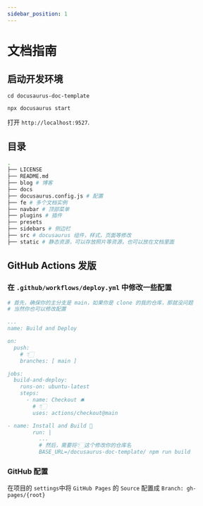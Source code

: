 ```yaml
---
sidebar_position: 1
---
```


# 文档指南

## 启动开发环境

```shell
cd docusaurus-doc-template

npx docusaurus start
```

打开 `http://localhost:9527`.

## 目录

```sh
.
├── LICENSE
├── README.md
├── blog # 博客
├── docs
├── docusaurus.config.js # 配置
├── fe # 多个文档实例
├── navbar # 顶部菜单
├── plugins # 插件
├── presets
├── sidebars # 侧边栏
├── src # docusaurus 组件，样式，页面等修改
├── static # 静态资源，可以存放照片等资源，也可以放在文档里面
```

## GitHub Actions 发版

### 在 `.github/workflows/deploy.yml` 中修改一些配置

```yml
# 首先，确保你的主分支是 main，如果你是 clone 的我的仓库，那就没问题
# 当然你也可以修改配置

...
name: Build and Deploy

on:
  push:
    # 👇🏻
    branches: [ main ]

jobs:
  build-and-deploy:
    runs-on: ubuntu-latest
    steps:
      - name: Checkout 🛎️
        # 👇🏻
        uses: actions/checkout@main

- name: Install and Build 🔧 
        run: |
          ...
          # 然后，需要将👇🏻这个修改你的仓库名
          BASE_URL=/docusaurus-doc-template/ npm run build
```

### GitHub 配置

在项目的 `settings`中将 `GitHub Pages` 的 `Source` 配置成 `Branch: gh-pages/{root}`